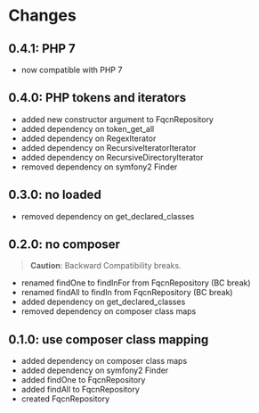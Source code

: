 # Changes

## 0.4.1: PHP 7

* now compatible with PHP 7

## 0.4.0: PHP tokens and iterators

* added new constructor argument to FqcnRepository
* added dependency on token_get_all
* added dependency on RegexIterator
* added dependency on RecursiveIteratorIterator
* added dependency on RecursiveDirectoryIterator
* removed dependency on symfony2 Finder

## 0.3.0: no loaded

* removed dependency on get_declared_classes

## 0.2.0: no composer

> **Caution**: Backward Compatibility breaks.

* renamed findOne to findInFor from FqcnRepository (BC break)
* renamed findAll to findIn from FqcnRepository (BC break)
* added dependency on get_declared_classes
* removed dependency on composer class maps

## 0.1.0: use composer class mapping

* added dependency on composer class maps
* added dependency on symfony2 Finder
* added findOne to FqcnRepository
* added findAll to FqcnRepository
* created FqcnRepository
